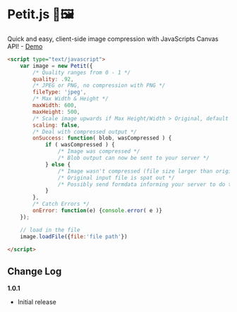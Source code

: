# Petit.js 🎨🖼️

Quick and easy, client-side image compression with JavaScripts Canvas API! - [Demo](http://petit.lewisshaw.me/)

```html
<script type="text/javascript">
    var image = new Petit({
		/* Quality ranges from 0 - 1 */
		quality: .92,
		/* JPEG or PNG, no compression with PNG */
		fileType: 'jpeg',
		/* Max Width & Height */
		maxWidth: 600,
		maxHeight: 500,
		/* Scale image upwards if Max Height/Width > Original, default is set to false */
		scaling: false,
		/* Deal with compressed output */
		onSuccess: function( blob, wasCompressed ) {
			if ( wasCompressed ) {
				/* Image was compressed */
				/* Blob output can now be sent to your server */
			} else {
				/* Image wasn't compressed (file size larger than original input) */
				/* Original input file is spat out */
				/* Possibly send formdata informing your server to do the compression/resize */
			}
		},
		/* Catch Errors */
		onError: function(e) {console.error( e )}
	});

	// load in the file
	image.loadFile({file:'file path'})

</script>
```
## Change Log

__1.0.1__

- Initial release
